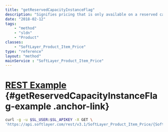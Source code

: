 ```yaml
---
title: "getReservedCapacityInstanceFlag"
description: "Signifies pricing that is only available on a reserved capacity virtual server order."
date: "2018-02-12"
tags:
    - "method"
    - "sldn"
    - "Product"
classes:
    - "SoftLayer_Product_Item_Price"
type: "reference"
layout: "method"
mainService : "SoftLayer_Product_Item_Price"
---
```


# [REST Example](#getReservedCapacityInstanceFlag-example) <a href="/article/rest/"><i class="fas fa-question"></i></a> {#getReservedCapacityInstanceFlag-example .anchor-link} 
```bash
curl -g -u $SL_USER:$SL_APIKEY -X GET \
'https://api.softlayer.com/rest/v3.1/SoftLayer_Product_Item_Price/{SoftLayer_Product_Item_PriceID}/getReservedCapacityInstanceFlag'
```
